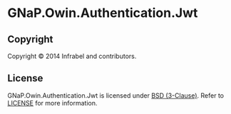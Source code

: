 GNaP.Owin.Authentication.Jwt
============================

## Copyright

Copyright © 2014 Infrabel and contributors.

## License

GNaP.Owin.Authentication.Jwt is licensed under [BSD (3-Clause)](http://choosealicense.com/licenses/bsd-3-clause/ "Read more about the BSD (3-Clause) License"). Refer to [LICENSE](https://github.com/infrabel/GNaP.Owin.Authentication.Jwt/blob/master/LICENSE) for more information.